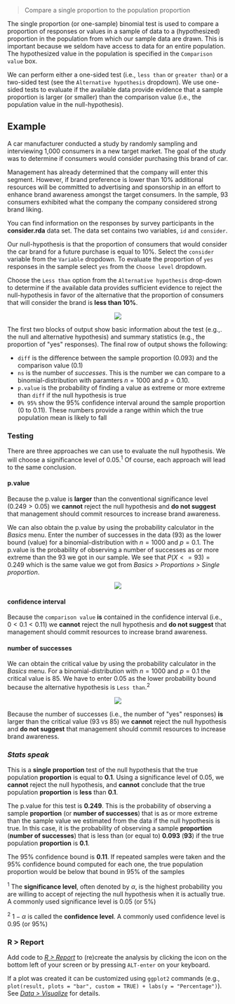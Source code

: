 > Compare a single proportion to the population proportion

The single proportion (or one-sample) binomial test is used to compare a proportion of responses or values in a sample of data to a (hypothesized) proportion in the population from which our sample data are drawn. This is important because we seldom have access to data for an entire population. The hypothesized value in the population is specified in the `Comparison value` box.

We can perform either a one-sided test (i.e., `less than` or `greater than`) or a two-sided test (see the `Alternative hypothesis` dropdown). We use one-sided tests to evaluate if the available data provide evidence that a sample proportion is larger (or smaller) than the comparison value (i.e., the population value in the null-hypothesis).

## Example

A car manufacturer conducted a study by randomly sampling and interviewing 1,000 consumers in a new target market. The goal of the study was to determine if consumers would consider purchasing this brand of car.

Management has already determined that the company will enter this segment. However, if brand preference is lower than 10% additional resources will be committed to advertising and sponsorship in an effort to enhance brand awareness amongst the target consumers. In the sample, 93 consumers exhibited what the company the company considered strong brand liking.

You can find information on the responses by survey participants in the **consider.rda** data set. The data set contains two variables, `id` and `consider`.

Our null-hypothesis is that the proportion of consumers that would consider the car brand for a future purchase is equal to 10%. Select the `consider` variable from the `Variable` dropdown. To evaluate the proportion of `yes` responses in the sample select `yes` from the `Choose level` dropdown.

Choose the `Less than` option from the `Alternative hypothesis` drop-down to determine if the available data provides sufficient evidence to reject the null-hypothesis in favor of the alternative that the proportion of consumers that will consider the brand is **less than 10%**.

<p align="center"><img src="figures_basics/single_prop_summary.png"></p>

The first two blocks of output show basic information about the test (e.g.,. the null and alternative hypothesis) and summary statistics (e.g., the proportion of "yes" responses). The final row of output shows the following:

* `diff` is the difference between the sample proportion (0.093) and the comparison value (0.1)
* `ns` is the number of _successes_. This is the number we can compare to a binomial-distribution with paramters $n = 1000$ and $p = 0.10$.
* `p.value` is the probability of finding a value as extreme or more extreme than `diff` if the null hypothesis is true
* `0% 95%` show the 95% confidence interval around the sample proportion (0 to 0.11). These numbers provide a range within which the true population mean is likely to fall

### Testing

There are three approaches we can use to evaluate the null hypothesis. We will choose a significance level of 0.05.<sup>1</sup> Of course, each approach will lead to the same conclusion.

#### p.value

Because the p.value is **larger** than the conventional significance level ($0.249 > 0.05$) we **cannot** reject the null hypothesis and **do not suggest** that management should commit resources to increase brand awareness.

We can also obtain the p.value by using the probability calculator in the _Basics_ menu. Enter the number of successes in the data (93) as the lower bound (value) for a binomial-distribution with $n = 1000$ and $p = 0.1$. The p.value is the probability of observing a number of successes as or more extreme than the 93 we got in our sample. We see that $P(X <= 93) = 0.249$ which is the same value we got from _Basics > Proportions > Single proportion_.

<p align="center"><img src="figures_basics/single_prop_prob_calc_v.png"></p>

#### confidence interval

Because the `comparison value` **is** contained in the confidence interval (i.e., $0 < 0.1 < 0.11$) we **cannot** reject the null hypothesis and **do not suggest** that management should commit resources to increase brand awareness.

#### number of successes

We can obtain the critical value by using the probability calculator in the _Basics_ menu. For a binomial-distribution with $n = 1000$ and $p = 0.1$ the critical value is 85. We have to enter 0.05 as the lower probability bound because the alternative hypothesis is `Less than`.<sup>2</sup>

<p align="center"><img src="figures_basics/single_prop_prob_calc_p.png"></p>

Because the number of successes (i.e., the number of "yes" responses) **is** larger than the critical value (93 vs 85) we **cannot** reject the null hypothesis and **do not suggest** that management should commit resources to increase brand awareness.

### _Stats speak_

This is a **single proportion** test of the null hypothesis that the true population **proportion** is equal to **0.1**. Using a significance level of 0.05, we **cannot** reject the null hypothesis, and **cannot** conclude that the true population **proportion** is **less** than **0.1**.

The p.value for this test is **0.249**. This is the probability of observing a sample **proportion** (or **number of successes**) that is as or more extreme than the sample value we estimated from the data if the null hypothesis is true. In this case, it is the probability of observing a sample **proportion** (**number of successes**) that is less than (or equal to) **0.093** (**93**) if the true population **proportion** is **0.1**.

The 95% confidence bound is **0.11**. If repeated samples were taken and the 95% confidence bound computed for each one, the true population proportion would be below that bound in 95% of the samples

<sup>1</sup> The **significance level**, often denoted by $\alpha$, is the highest probability you are willing to accept of rejecting the null hypothesis when it is actually true. A commonly used significance level is 0.05 (or 5%)

<sup>2</sup> $1 - \alpha$ is called the **confidence level**. A commonly used confidence level is 0.95 (or 95%)

### R > Report

Add code to <a href="https://radiant-rstats.github.io/docs/data/report.html" target="_blank">_R > Report_</a> to (re)create the analysis by clicking the <i title="report results" class="fa fa-edit"></i> icon on the bottom left of your screen or by pressing `ALT-enter` on your keyboard. 

If a plot was created it can be customized using `ggplot2` commands (e.g., `plot(result, plots = "bar", custom = TRUE) + labs(y = "Percentage")`). See <a href="https://radiant-rstats.github.io/docs/data/visualize.html" target="_blank">_Data > Visualize_</a> for details.

